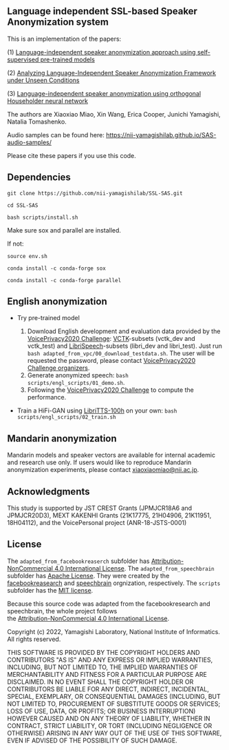 

## Language independent SSL-based Speaker Anonymization system
This is an implementation of the papers:

(1) [Language-independent speaker anonymization approach using self-supervised pre-trained models](https://arxiv.org/abs/2202.13097) 

(2) [Analyzing Language-Independent Speaker Anonymization Framework under Unseen Conditions](https://arxiv.org/abs/2203.14834) 

(3) [Language-independent speaker anonymization using orthogonal Householder neural network](https://arxiv.org/abs/2305.18823)

The authors are Xiaoxiao Miao, Xin Wang, Erica Cooper, Junichi Yamagishi, Natalia Tomashenko.




Audio samples can be found here:  https://nii-yamagishilab.github.io/SAS-audio-samples/

Please cite these papers if you use this code.

## Dependencies
`git clone https://github.com/nii-yamagishilab/SSL-SAS.git`

`cd SSL-SAS`

`bash scripts/install.sh`

Make sure sox and parallel are installed. 

If not: 

`source env.sh`

`conda install -c conda-forge sox`

`conda install -c conda-forge parallel`

## 





## English anonymization

- Try pre-trained model

     1. Download English development and evaluation data provided by the [VoicePrivacy2020 Challenge](https://github.com/Voice-Privacy-Challenge/Voice-Privacy-Challenge-2020): [VCTK](https://datashare.ed.ac.uk/handle/10283/3443)-subsets (vctk_dev and vctk_test) and [LibriSpeech](http://www.openslr.org/12/)-subsets (libri_dev and libri_test). Just run `bash adapted_from_vpc/00_download_testdata.sh`. The user will be requested the password, please contact [VoicePrivacy2020 Challenge organizers](https://github.com/Voice-Privacy-Challenge/Voice-Privacy-Challenge-2020).
     2. Generate anonymized speech: `bash scripts/engl_scripts/01_demo.sh`.
     3. Following the [VoicePrivacy2020 Challenge](https://github.com/Voice-Privacy-Challenge/Voice-Privacy-Challenge-2020) to compute the performance.
 
- Train a HiFi-GAN using [LibriTTS-100h](https://www.openslr.org/60/) on your own: `bash scripts/engl_scripts/02_train.sh`

## Mandarin anonymization
Mandarin models and speaker vectors are available for internal academic and research use only. If users would like to reproduce Mandarin anonymization experiments, please contact xiaoxiaomiao@nii.ac.jp. 

## Acknowledgments
This study is supported by JST CREST Grants (JPMJCR18A6 and JPMJCR20D3), MEXT KAKENHI Grants (21K17775, 21H04906, 21K11951, 18H04112), and the VoicePersonal project (ANR-18-JSTS-0001)

## License

The `adapted_from_facebookreaserch` subfolder has [Attribution-NonCommercial 4.0 International License](https://github.com/nii-yamagishilab/SSL-SAS/blob/main/adapted_from_facebookresearch/LICENSE). The `adapted_from_speechbrain` subfolder has [Apache License](https://github.com/nii-yamagishilab/SSL-SAS/blob/main/adapted_from_speechbrain/LICENSE). They were created by the [facebookreasearch](https://github.com/facebookresearch/speech-resynthesis/blob/main) and [speechbrain](https://github.com/speechbrain/speechbrain) orgnization, respectively. The `scripts` subfolder has the [MIT license](https://github.com/nii-yamagishilab/SSL-SAS/blob/main/scripts/LICENSE).

Because this source code was adapted from the facebookresearch and speechbrain, the whole project follows  
the [Attribution-NonCommercial 4.0 International License](https://github.com/nii-yamagishilab/SSL-SAS/blob/main/adapted_from_facebookresearch/LICENSE).

Copyright (c) 2022, Yamagishi Laboratory, National Institute of Informatics.
All rights reserved.

THIS SOFTWARE IS PROVIDED BY THE COPYRIGHT HOLDERS AND CONTRIBUTORS "AS IS" AND ANY EXPRESS OR IMPLIED WARRANTIES, INCLUDING, BUT NOT LIMITED TO, THE IMPLIED WARRANTIES OF MERCHANTABILITY AND FITNESS FOR A PARTICULAR PURPOSE ARE DISCLAIMED. IN NO EVENT SHALL THE COPYRIGHT HOLDER OR CONTRIBUTORS BE LIABLE FOR ANY DIRECT, INDIRECT, INCIDENTAL, SPECIAL, EXEMPLARY, OR CONSEQUENTIAL DAMAGES (INCLUDING, BUT NOT LIMITED TO, PROCUREMENT OF SUBSTITUTE GOODS OR SERVICES; LOSS OF USE, DATA, OR PROFITS; OR BUSINESS INTERRUPTION) HOWEVER CAUSED AND ON ANY THEORY OF LIABILITY, WHETHER IN CONTRACT, STRICT LIABILITY, OR TORT (INCLUDING NEGLIGENCE OR OTHERWISE) ARISING IN ANY WAY OUT OF THE USE OF THIS SOFTWARE, EVEN IF ADVISED OF THE POSSIBILITY OF SUCH DAMAGE.



